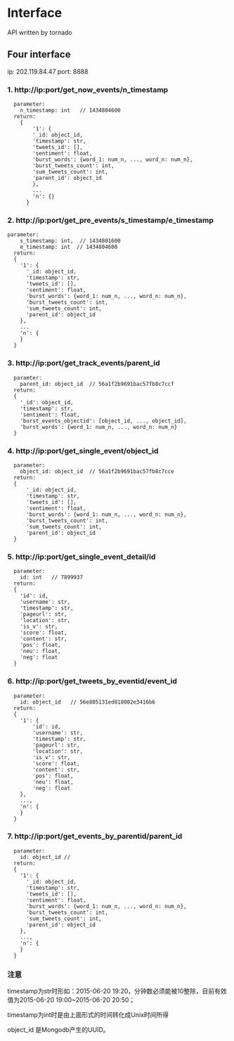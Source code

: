 # Interface
API written by tornado

## Four interface

ip: 202.119.84.47
port: 8888

### 1. http://ip:port/get_now_events/n_timestamp
```
  parameter:
    n_timestamp: int   // 1434804600
  return:
	{
		'1': {
		'_id: object_id,
		'timestamp': str,
		'tweets_id': [],
		'sentiment': float,
		'burst_words': {word_1: num_n, ..., word_n: num_n},
		'burst_tweets_count': int,
		'sum_tweets_count': int,
		'parent_id': object_id
		},
		...
		'n': {}
	  }
```
  
### 2. http://ip:port/get_pre_events/s_timestamp/e_timestamp
```
parameter:
    s_timestamp: int,  // 1434801600
    e_timestamp: int  // 1434804600
  return:
  {
    '1': {
      '_id: object_id,
      'timestamp': str,
      'tweets_id': [],
      'sentiment': float,
      'burst_words': {word_1: num_n, ..., word_n: num_n},
      'burst_tweets_count': int,
      'sum_tweets_count': int,
      'parent_id': object_id
    },
    ...
    'n': {
    }
  }
```

### 3. http://ip:port/get_track_events/parent_id
```
  paramter:
    parent_id: object_id  // 56a1f2b9691bac57fb8c7ccf
  return:
  {
    '_id': object_id,
    'timestamp': str,
    'sentiment': float,
    'burst_events_objectid': [object_id, ..., object_id],
    'burst_words': {word_1: num_n, ..., word_n: num_n}
  }
```

### 4. http://ip:port/get_single_event/object_id
```
  parameter: 
    object_id: object_id  // 56a1f2b9691bac57fb8c7cce
  return:
  {
      '_id: object_id,
      'timestamp': str,
      'tweets_id': [],
      'sentiment': float,
      'burst_words': {word_1: num_n, ..., word_n: num_n},
      'burst_tweets_count': int,
      'sum_tweets_count': int,
      'parent_id': object_id
  }
``` 
 
### 5. http://ip:port/get_single_event_detail/id
```
  parameter: 
    id: int   // 7899937
  return:
  {
    'id': id,
    'username': str,
    'timestamp': str,
    'pageurl': str,
    'location': str,
    'is_v': str,
    'score': float,
    'content': str,
    'pos': float,
    'neu': float,
    'neg': float
  }
```

### 6. http://ip:port/get_tweets_by_eventid/event_id
```
  parameter:
    id: object_id   // 56e805131ed818082e3416b6
  return:
  {
    '1': {
        'id': id,
        'username': str,
        'timestamp': str,
        'pageurl': str,
        'location': str,
        'is_v': str,
        'score': float,
        'content': str,
        'pos': float,
        'neu': float,
        'neg': float
    },
    ...,
    'n': {
    }
  }
```

### 7. http://ip:port/get_events_by_parentid/parent_id
```
  parameter:
    id: object_id //
  return:
  {
    '1': {
      '_id: object_id,
      'timestamp': str,
      'tweets_id': [],
      'sentiment': float,
      'burst_words': {word_1: num_n, ..., word_n: num_n},
      'burst_tweets_count': int,
      'sum_tweets_count': int,
      'parent_id': object_id
    },
    ...,
    'n': {
    }
  }
```

### 注意
timestamp为str时形如：2015-06-20 19:20，分钟数必须能被10整除，目前有效值为2015-06-20 19:00~2015-06-20 20:50；

timestamp为int时是由上面形式的时间转化成Unix时间所得

object_id 是Mongodb产生的UUID。



  
  
  
  
  
  
